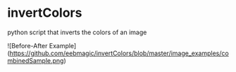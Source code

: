 # invertColors
python script that inverts the colors of an image

![Before-After Example]
(https://github.com/eebmagic/invertColors/blob/master/image_examples/combinedSample.png)
